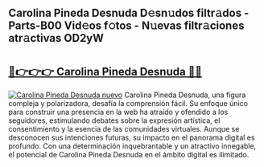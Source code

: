 ## Carolina Pineda Desnuda D𝚎sn𝚞dos filtr𝚊dos - Parts-B00 Vid𝚎os f𝚘tos - N𝚞evas filtr𝚊ciones atr𝚊ctivas OD2yW

# <h2><a href="http://mb2tx7m.tromn.icu/?c=Carolina+Pineda+Desnuda">🔗👉👉👉 Carolina Pineda Desnuda 🔗🔗</a></h2>

[![Carolina Pineda Desnuda nuevo](https://i.imgur.com/pEAQMta.gif)](http://mb2tx7m.tromn.icu/?c=Carolina+Pineda+Desnuda)
Carolina Pineda Desnuda, una figura compleja y polarizadora, desafía la comprensión fácil. Su enfoque único para construir una presencia en la web ha atraído y ofendido a los seguidores, estimulando debates sobre la expresión artística, el consentimiento y la esencia de las comunidades virtuales. Aunque se desconocen sus intenciones futuras, su impacto en el panorama digital es profundo. Con una determinación inquebrantable y un atractivo innegable, el potencial de Carolina Pineda Desnuda en el ámbito digital es ilimitado.
